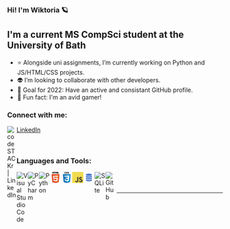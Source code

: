 ### Hi! I'm Wiktoria 🪐

## I'm a current MS CompSci student at the University of Bath
- ⭐️ Alongside uni assignments, I’m currently working on Python and JS/HTML/CSS projects.
- 👽 I’m looking to collaborate with other developers.
- 🌌 Goal for 2022: Have an active and consistant GitHub profile.
- 🌋 Fun fact: I'm an avid gamer!

### Connect with me:
<img align="left" alt="codeSTACKr | LinkedIn" width="22px" src="https://upload.wikimedia.org/wikipedia/commons/f/f8/LinkedIn_icon_circle.svg" /> [LinkedIn]

<br />

### Languages and Tools:

<img align="left" alt="Visual Studio Code" width="26px" src="https://user-images.githubusercontent.com/674621/71187801-14e60a80-2280-11ea-94c9-e56576f76baf.png" />

<img align="left" alt="PyCharm" width="26px" src="https://upload.wikimedia.org/wikipedia/commons/1/1d/PyCharm_Icon.svg" />

<img align="left" alt="Python" width="26px" src= /Users/wiktoria/Desktop/WikGitHub/Python.png />

<img align="left" alt="HTML5" width="26px" src="https://raw.githubusercontent.com/github/explore/80688e429a7d4ef2fca1e82350fe8e3517d3494d/topics/html/html.png" />

<img align="left" alt="CSS3" width="26px" src="https://raw.githubusercontent.com/github/explore/80688e429a7d4ef2fca1e82350fe8e3517d3494d/topics/css/css.png" />

<img align="left" alt="JavaScript" width="26px" src="https://raw.githubusercontent.com/github/explore/80688e429a7d4ef2fca1e82350fe8e3517d3494d/topics/javascript/javascript.png" />

<img align="left" alt="SQL" width="26px" src="https://raw.githubusercontent.com/github/explore/80688e429a7d4ef2fca1e82350fe8e3517d3494d/topics/sql/sql.png" />

<img align="left" alt="SQLite" width="26px" src="https://upload.wikimedia.org/wikipedia/commons/9/97/Sqlite-square-icon.svg" />

<img align="left" alt="GitHub" width="26px" src="https://upload.wikimedia.org/wikipedia/commons/a/ae/Github-desktop-logo-symbol.svg" />


<br />
<br />

---

[LinkedIn]: https://www.linkedin.com/in/wiktoriakasprzak/